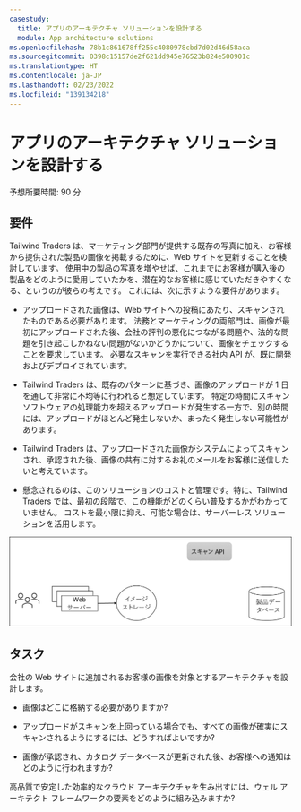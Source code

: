 ```yaml
---
casestudy:
  title: アプリのアーキテクチャ ソリューションを設計する
  module: App architecture solutions
ms.openlocfilehash: 78b1c861678ff255c4080978cbd7d02d46d58aca
ms.sourcegitcommit: 0398c15157de2f621dd945e76523b824e500901c
ms.translationtype: HT
ms.contentlocale: ja-JP
ms.lasthandoff: 02/23/2022
ms.locfileid: "139134218"
---
```

# <a name="design-an-app-architecture-solution"></a>アプリのアーキテクチャ ソリューションを設計する

予想所要時間: 90 分

## <a name="requirements"></a>要件

Tailwind Traders は、マーケティング部門が提供する既存の写真に加え、お客様から提供された製品の画像を掲載するために、Web サイトを更新することを検討しています。 使用中の製品の写真を増やせば、これまでにお客様が購入後の製品をどのように愛用していたかを、潜在的なお客様に感じていただきやすくなる、というのが彼らの考えです。 これには、次に示すような要件があります。

* アップロードされた画像は、Web サイトへの投稿にあたり、スキャンされたものである必要があります。 法務とマーケティングの両部門は、画像が最初にアップロードされた後、会社の評判の悪化につながる問題や、法的な問題を引き起こしかねない問題がないかどうかについて、画像をチェックすることを要求しています。 必要なスキャンを実行できる社内 API が、既に開発およびデプロイされています。 

* Tailwind Traders は、既存のパターンに基づき、画像のアップロードが 1 日を通して非常に不均等に行われると想定しています。 特定の時間にスキャン ソフトウェアの処理能力を超えるアップロードが発生する一方で、別の時間には、アップロードがほとんど発生しないか、まったく発生しない可能性があります。

* Tailwind Traders は、アップロードされた画像がシステムによってスキャンされ、承認された後、画像の共有に対するお礼のメールをお客様に送信したいと考えています。

* 懸念されるのは、このソリューションのコストと管理です。特に、Tailwind Traders では、最初の段階で、この機能がどのくらい普及するかがわかっていません。 コストを最小限に抑え、可能な場合は、サーバーレス ソリューションを活用します。

 

![アプリのアーキテクチャ](media/Apparchitecture.png)

 

## <a name="task"></a>タスク

会社の Web サイトに追加されるお客様の画像を対象とするアーキテクチャを設計します。 

* 画像はどこに格納する必要がありますか?

* アップロードがスキャンを上回っている場合でも、すべての画像が確実にスキャンされるようにするには、どうすればよいですか?

* 画像が承認され、カタログ データベースが更新された後、お客様への通知はどのように行われますか? 

高品質で安定した効率的なクラウド アーキテクチャを生み出すには、ウェル アーキテクト フレームワークの要素をどのように組み込みますか?

 
